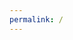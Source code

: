 ```yaml
---
permalink: /
---
```


<link rel="stylesheet" href="/css/pusheen.css">


<div id="boarder">
    <div id="board"></div>
</div>

<script>

    var imgArray = [
        "autumn.jpg",
        "bake.gif",
        "balloons.jpg",
        "beach.gif",
        "burrito.gif",
        "busy.jpg",
        "christmas.gif",
        "christmas_tree.gif",
        "flowers.jpg",
        "halloween.gif",
        "mermaid.gif",
        "more_ice_cream.jpg",
        "pusheen_ice_cream.jpg",
        "shersheen.gif",
        "snowman.png"
    ];

    var boardArray = imgArray.concat(imgArray);
    shuffle(boardArray);

    var board = document.getElementById("board");
    for (var i = 0; i < 30; i++) {
        board.insertAdjacentHTML("beforeend", 
            `<img data-index="${i}" src="/img/pusheen/card_back.jpg">`
        )
    }
    
    var flipNumber = 0;
    var firstFlip;
    var secondFlip;
    
    document.body.addEventListener("click", function (e) {
        var index = e.target.getAttribute("data-index");
        if(cardIsFacingDown(index)) {
            flipNumber++;
        }
        figurativelyFlipCard(index);
    });
   
   function cardIsFacingDown(index){
        return board.children[index].src.includes("card_back.jpg");
   }
   
    function figurativelyFlipCard(index) {
        var hiddenPusheen = boardArray[index];
        board.children[index].src = `/img/pusheen/${hiddenPusheen}`;
        // `/img/pusheen/${hiddenPusheen}` == "/img/pusheen/" + hiddenPusheen;
        
    }

    
    































function shuffle(a) {
    for (let i = a.length; i; i--) {
        let j = Math.floor(Math.random() * i);
        [a[i - 1], a[j]] = [a[j], a[i - 1]];
    }
}

</script>